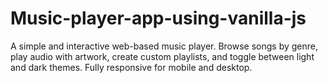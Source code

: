 # Music-player-app-using-vanilla-js
A simple and interactive web-based music player. Browse songs by genre, play audio with artwork, create custom playlists, and toggle between light and dark themes. Fully responsive for mobile and desktop.
